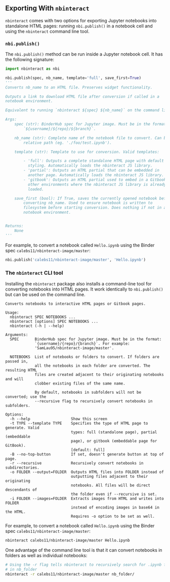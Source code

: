 ## Exporting With `nbinteract`

`nbinteract` comes with two options for exporting Jupyter notebooks into
standalone HTML pages: running `nbi.publish()` in a
notebook cell and using the `nbinteract` command line tool.

### `nbi.publish()`

The `nbi.publish()` method can be run inside a Jupyter notebook cell. It has
the following signature:

```python
import nbinteract as nbi

nbi.publish(spec, nb_name, template='full', save_first=True)
'''
Converts nb_name to an HTML file. Preserves widget functionality.

Outputs a link to download HTML file after conversion if called in a
notebook environment.

Equivalent to running `nbinteract ${spec} ${nb_name}` on the command line.

Args:
    spec (str): BinderHub spec for Jupyter image. Must be in the format:
        `${username}/${repo}/${branch}`.

    nb_name (str): Complete name of the notebook file to convert. Can be a
        relative path (eg. './foo/test.ipynb').

    template (str): Template to use for conversion. Valid templates:

        - 'full': Outputs a complete standalone HTML page with default
          styling. Automatically loads the nbinteract JS library.
        - 'partial': Outputs an HTML partial that can be embedded in
          another page. Automatically loads the nbinteract JS library.
        - 'gitbook': Outputs an HTML partial used to embed in a Gitbook or
          other environments where the nbinteract JS library is already
          loaded.

    save_first (bool): If True, saves the currently opened notebook before
        converting nb_name. Used to ensure notebook is written to
        filesystem before starting conversion. Does nothing if not in a
        notebook environment.


Returns:
    None
'''
```

For example, to convert a notebook called `Hello.ipynb` using the Binder spec
`calebs11/nbinteract-image/master`:

```python
nbi.publish('calebs11/nbinteract-image/master', 'Hello.ipynb')
```

### The `nbinteract` CLI tool

Installing the `nbinteract` package also installs a command-line tool for
converting notebooks into HTML pages. It work identically to `nbi.publish()`
but can be used on the command line.

```
Converts notebooks to interactive HTML pages or Gitbook pages.

Usage:
  nbinteract SPEC NOTEBOOKS ...
  nbinteract [options] SPEC NOTEBOOKS ...
  nbinteract (-h | --help)

Arguments:
  SPEC       BinderHub spec for Jupyter image. Must be in the format:
             `{username}/{repo}/{branch}`. For example:
             'SamLau95/nbinteract-image/master'.

  NOTEBOOKS  List of notebooks or folders to convert. If folders are passed in,
             all the notebooks in each folder are converted. The resulting HTML
             files are created adjacent to their originating notebooks and will
             clobber existing files of the same name.

             By default, notebooks in subfolders will not be converted; use the
             --recursive flag to recursively convert notebooks in subfolders.

Options:
  -h --help                  Show this screen
  -t TYPE --template TYPE    Specifies the type of HTML page to generate. Valid
                             types: full (standalone page), partial (embeddable
                             page), or gitbook (embeddable page for GitBook).
                             [default: full]
  -B --no-top-button         If set, doesn't generate button at top of page.
  -r --recursive             Recursively convert notebooks in subdirectories.
  -o FOLDER --output=FOLDER  Outputs HTML files into FOLDER instead of
                             outputting files adjacent to their originating
                             notebooks. All files will be direct descendants of
                             the folder even if --recursive is set.
  -i FOLDER --images=FOLDER  Extracts images from HTML and writes into FOLDER
                             instead of encoding images in base64 in the HTML.
                             Requires -o option to be set as well.
```

For example, to convert a notebook called `Hello.ipynb` using the Binder spec
`calebs11/nbinteract-image/master`:

```bash
nbinteract calebs11/nbinteract-image/master Hello.ipynb
```

One advantage of the command line tool is that it can convert notebooks in
folders as well as individual notebooks:

```bash
# Using the -r flag tells nbinteract to recursively search for .ipynb files
# in nb_folder
nbinteract -r calebs11/nbinteract-image/master nb_folder/
```
